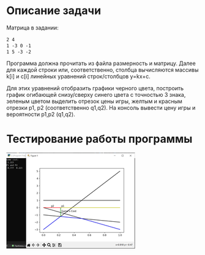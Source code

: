 # Описание задачи

Матрица в задании:

``` 
2 4
1 -3 0 -1
1 5 -3 -2
```

Программа должна прочитать из файла размерность и матрицу.
Далее для каждой строки или, соответственно, столбца вычисляются массивы k[i] и c[i] линейных уравнений строк/столбцов y=kx+c. 

Для этих уравнений отобразить графики черного цвета, построить график огибающей снизу/сверху синего цвета с точностью 3 знака, зеленым цветом выделить отрезок цены игры, желтым и красным  отрезки p1, p2 (соответственно q1,q2). На консоль вывести цену игры и вероятности p1,p2 (q1,q2).

# Тестирование работы программы

![img.png](../images/GraphSolution_1.png)